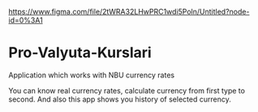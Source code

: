 https://www.figma.com/file/2tWRA32LHwPRC1wdi5Poln/Untitled?node-id=0%3A1

# Pro-Valyuta-Kurslari

Application which works with NBU currency rates

You can know real currency rates, calculate currency from first type to second. And also this app shows you history of selected currency.
